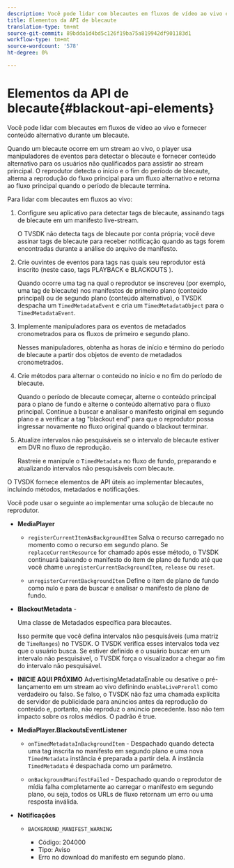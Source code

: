 ```yaml
---
description: Você pode lidar com blecautes em fluxos de vídeo ao vivo e fornecer conteúdo alternativo durante um blecaute.
title: Elementos da API de blecaute
translation-type: tm+mt
source-git-commit: 89bdda1d4bd5c126f19ba75a819942df901183d1
workflow-type: tm+mt
source-wordcount: '578'
ht-degree: 0%

---
```



# Elementos da API de blecaute{#blackout-api-elements}

Você pode lidar com blecautes em fluxos de vídeo ao vivo e fornecer conteúdo alternativo durante um blecaute.

Quando um blecaute ocorre em um stream ao vivo, o player usa manipuladores de eventos para detectar o blecaute e fornecer conteúdo alternativo para os usuários não qualificados para assistir ao stream principal. O reprodutor detecta o início e o fim do período de blecaute, alterna a reprodução do fluxo principal para um fluxo alternativo e retorna ao fluxo principal quando o período de blecaute termina.

Para lidar com blecautes em fluxos ao vivo:

1. Configure seu aplicativo para detectar tags de blecaute, assinando tags de blecaute em um manifesto live-stream.

   O TVSDK não detecta tags de blecaute por conta própria; você deve assinar tags de blecaute para receber notificação quando as tags forem encontradas durante a análise do arquivo de manifesto.
1. Crie ouvintes de eventos para tags nas quais seu reprodutor está inscrito (neste caso, tags PLAYBACK e BLACKOUTS ).

   Quando ocorre uma tag na qual o reprodutor se inscreveu (por exemplo, uma tag de blecaute) nos manifestos de primeiro plano (conteúdo principal) ou de segundo plano (conteúdo alternativo), o TVSDK despacha um `TimedMetadataEvent` e cria um `TimedMetadataObject` para o `TimedMetadataEvent`.

1. Implemente manipuladores para os eventos de metadados cronometrados para os fluxos de primeiro e segundo plano.

   Nesses manipuladores, obtenha as horas de início e término do período de blecaute a partir dos objetos de evento de metadados cronometrados.
1. Crie métodos para alternar o conteúdo no início e no fim do período de blecaute.

   Quando o período de blecaute começar, alterne o conteúdo principal para o plano de fundo e alterne o conteúdo alternativo para o fluxo principal. Continue a buscar e analisar o manifesto original em segundo plano e a verificar a tag &quot;blackout end&quot; para que o reprodutor possa ingressar novamente no fluxo original quando o blackout terminar.
1. Atualize intervalos não pesquisáveis se o intervalo de blecaute estiver em DVR no fluxo de reprodução.

   Rastreie e manipule o `TimedMetadata` no fluxo de fundo, preparando e atualizando intervalos não pesquisáveis com blecaute.

O TVSDK fornece elementos de API úteis ao implementar blecautes, incluindo métodos, metadados e notificações.

Você pode usar o seguinte ao implementar uma solução de blecaute no reprodutor.

* **MediaPlayer**

   * `registerCurrentItemAsBackgroundItem` Salva o recurso carregado no momento como o recurso em segundo plano. Se `replaceCurrentResource` for chamado após esse método, o TVSDK continuará baixando o manifesto do item de plano de fundo até que você chame `unregisterCurrentBackgroundItem`, `release` ou `reset`.

   * `unregisterCurrentBackgroundItem` Define o item de plano de fundo como nulo e para de buscar e analisar o manifesto de plano de fundo.

* **BlackoutMetadata**  -

   Uma classe de Metadados específica para blecautes.

   Isso permite que você defina intervalos não pesquisáveis (uma matriz de `TimeRanges`) no TVSDK. O TVSDK verifica esses intervalos toda vez que o usuário busca. Se estiver definido e o usuário buscar em um intervalo não pesquisável, o TVSDK força o visualizador a chegar ao fim do intervalo não pesquisável.

* **INICIE AQUI PRÓXIMO** AdvertisingMetadataEnable ou desative o pré-lançamento em um stream ao vivo definindo  `enableLivePreroll` como verdadeiro ou falso. Se falso, o TVSDK não faz uma chamada explícita de servidor de publicidade para anúncios antes da reprodução do conteúdo e, portanto, não reproduz o anúncio precedente. Isso não tem impacto sobre os rolos médios. O padrão é true.

* **MediaPlayer.BlackoutsEventListener**

   * `onTimedMetadataInBackgroundItem` - Despachado quando detecta uma tag inscrita no manifesto em segundo plano e uma nova  `TimedMetadata` instância é preparada a partir dela. A instância `TimedMetadata` é despachada como um parâmetro.

   * `onBackgroundManifestFailed` - Despachado quando o reprodutor de mídia falha completamente ao carregar o manifesto em segundo plano, ou seja, todos os URLs de fluxo retornam um erro ou uma resposta inválida.

* **Notificações**

   * `BACKGROUND_MANIFEST_WARNING`

      * Código: 204000
      * Tipo: Aviso
      * Erro no download do manifesto em segundo plano.